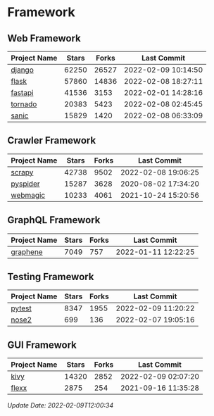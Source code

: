 # Framework

## Web Framework
| Project Name | Stars | Forks | Last Commit |
| ------------ | ----- | ----- | ----------- |
| [django](https://github.com/django/django) | 62250 | 26527 | 2022-02-09 10:14:50 |
| [flask](https://github.com/pallets/flask) | 57860 | 14836 | 2022-02-08 18:27:11 |
| [fastapi](https://github.com/tiangolo/fastapi) | 41536 | 3153 | 2022-02-01 14:28:16 |
| [tornado](https://github.com/tornadoweb/tornado) | 20383 | 5423 | 2022-02-08 02:45:45 |
| [sanic](https://github.com/sanic-org/sanic) | 15829 | 1420 | 2022-02-08 06:33:09 |

## Crawler Framework
| Project Name | Stars | Forks | Last Commit |
| ------------ | ----- | ----- | ----------- |
| [scrapy](https://github.com/scrapy/scrapy) | 42738 | 9502 | 2022-02-08 19:06:25 |
| [pyspider](https://github.com/binux/pyspider) | 15287 | 3628 | 2020-08-02 17:34:20 |
| [webmagic](https://github.com/code4craft/webmagic) | 10233 | 4061 | 2021-10-24 15:20:56 |

## GraphQL Framework
| Project Name | Stars | Forks | Last Commit |
| ------------ | ----- | ----- | ----------- |
| [graphene](https://github.com/graphql-python/graphene) | 7049 | 757 | 2022-01-11 12:22:25 |

## Testing Framework
| Project Name | Stars | Forks | Last Commit |
| ------------ | ----- | ----- | ----------- |
| [pytest](https://github.com/pytest-dev/pytest) | 8347 | 1955 | 2022-02-09 11:20:22 |
| [nose2](https://github.com/nose-devs/nose2) | 699 | 136 | 2022-02-07 19:05:16 |

## GUI Framework
| Project Name | Stars | Forks | Last Commit |
| ------------ | ----- | ----- | ----------- |
| [kivy](https://github.com/kivy/kivy) | 14320 | 2852 | 2022-02-09 02:07:20 |
| [flexx](https://github.com/flexxui/flexx) | 2875 | 254 | 2021-09-16 11:35:28 |

*Update Date: 2022-02-09T12:00:34*